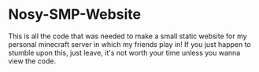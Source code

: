 # Nosy-SMP-Website 
This is all the code that was needed to make a small static website for my personal minecraft server in which my friends play in!
If you just happen to stumble upon this, just leave, it's not worth your time unless you wanna view the code. 
